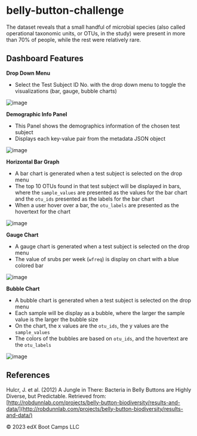# belly-button-challenge

The dataset reveals that a small handful of microbial species (also called operational taxonomic units, or OTUs, in the study) were present in more than 70% of people, while the rest were relatively rare.

## Dashboard Features

  **Drop Down Menu**
  - Select the Test Subject ID No. with the drop down menu to toggle the visualizations (bar, gauge, bubble charts)
  
  ![image](https://user-images.githubusercontent.com/120543690/228077197-744a8e6c-6668-41e4-8b73-c25325e0a38d.png)

  **Demographic Info Panel**
  - This Panel shows the demographics information of the chosen test subject
  - Displays each key-value pair from the metadata JSON object
  
  ![image](https://user-images.githubusercontent.com/120543690/228076627-779d17d1-0bb4-44ee-840a-d36f73333095.png)
  
  **Horizontal Bar Graph**
  - A bar chart is generated when a test subject is selected on the drop menu
  - The top 10 OTUs found in that test subject will be displayed in bars, where the `sample_values` are presented as the values for the bar chart and the `otu_ids` presented as the labels for the bar chart
  - When a user hover over a bar, the `otu_labels` are presented as the hovertext for the chart

  ![image](https://user-images.githubusercontent.com/120543690/228087350-6de39095-ea04-4f66-86bb-704c2c0f7d2a.png)

  **Gauge Chart**
  - A gauge chart is generated when a test subject is selected on the drop menu
  - The value of srubs per week (`wfreq`) is display on chart with a blue colored bar
  
  ![image](https://user-images.githubusercontent.com/120543690/228087424-f4cecd1f-2618-4177-a9e9-3aecbce3b1c0.png)

  **Bubble Chart**
  - A bubble chart is generated when a test subject is selected on the drop menu
  - Each sample will be display as a bubble, where the larger the sample value is the larger the bubble size
  - On the chart, the x values are the `otu_ids`, the y values are the `sample_values`
  - The colors of the bubbles are based on `otu_ids`, and the hovertext are the `otu_labels`

  ![image](https://user-images.githubusercontent.com/120543690/228077023-f328f606-b61c-4a6a-b3f8-01f1c5d9d189.png)

## References
Hulcr, J. et al. (2012) A Jungle in There: Bacteria in Belly Buttons are Highly Diverse, but Predictable. Retrieved from: [http://robdunnlab.com/projects/belly-button-biodiversity/results-and-data/](http://robdunnlab.com/projects/belly-button-biodiversity/results-and-data/)

© 2023 edX Boot Camps LLC